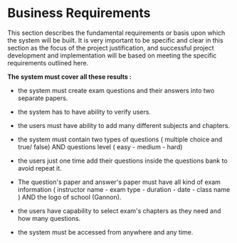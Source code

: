 # Business Requirements #

This section describes the fundamental requirements or basis upon which the system will be built. It is very important to be specific and clear in this section as the focus of the project justification, and successful project development and implementation will be based on meeting the specific requirements outlined here.

**The system must cover all these results :**

  * the system must create exam questions and their answers into two separate papers.

  * the system has to have ability to verify users.

  * the users must have ability to add many different subjects and chapters.
  * the system must contain two types of questions ( multiple choice and true/ false) AND questions level ( easy - medium - hard)

  * the users just one time add their questions inside the questions bank to avoid repeat it.
  * The question's paper and answer's paper must have all kind of exam information ( instructor name - exam type - duration - date - class name ) AND the logo of school (Gannon).
  * the users have capability to select exam's chapters as they need and how many questions.
  * the system must be accessed from anywhere and any time.